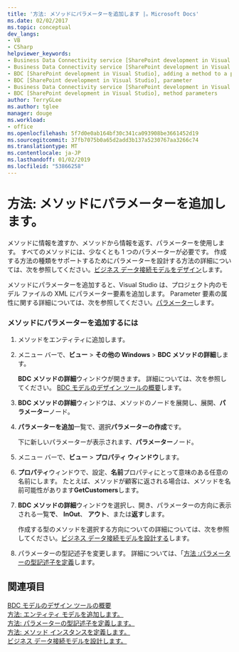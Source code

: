```yaml
---
title: '方法: メソッドにパラメーターを追加します |。Microsoft Docs'
ms.date: 02/02/2017
ms.topic: conceptual
dev_langs:
- VB
- CSharp
helpviewer_keywords:
- Business Data Connectivity service [SharePoint development in Visual Studio], adding a method to a parameter
- Business Data Connectivity service [SharePoint development in Visual Studio], parameter
- BDC [SharePoint development in Visual Studio], adding a method to a parameter
- BDC [SharePoint development in Visual Studio], parameter
- Business Data Connectivity service [SharePoint development in Visual Studio], method parameters
- BDC [SharePoint development in Visual Studio], method parameters
author: TerryGLee
ms.author: tglee
manager: douge
ms.workload:
- office
ms.openlocfilehash: 5f7d0e0ab164bf30c341ca093908be3661452d19
ms.sourcegitcommit: 37fb7075b0a65d2add3b137a5230767aa3266c74
ms.translationtype: MT
ms.contentlocale: ja-JP
ms.lasthandoff: 01/02/2019
ms.locfileid: "53866258"
---
```

# <a name="how-to-add-a-parameter-to-a-method"></a>方法: メソッドにパラメーターを追加します。
  メソッドに情報を渡すか、メソッドから情報を返す、パラメーターを使用します。 すべてのメソッドには、少なくとも 1 つのパラメーターが必要です。 作成する方法の種類をサポートするためにパラメーターを設計する方法の詳細については、次を参照してください。[ビジネス データ接続モデルをデザイン](../sharepoint/designing-a-business-data-connectivity-model.md)します。  
  
 メソッドにパラメーターを追加すると、Visual Studio は、プロジェクト内のモデル ファイルの XML にパラメーター要素を追加します。 Parameter 要素の属性に関する詳細については、次を参照してください。[パラメーター](http://go.microsoft.com/fwlink/?LinkId=169284)します。  
  
### <a name="to-add-a-parameter-to-a-method"></a>メソッドにパラメーターを追加するには  
  
1.  メソッドをエンティティに追加します。  
  
2.  メニュー バーで、**ビュー** > **その他の Windows** > **BDC メソッドの詳細**します。  
  
     **BDC メソッドの詳細**ウィンドウが開きます。 詳細については、次を参照してください。 [BDC モデルのデザイン ツールの概要](../sharepoint/bdc-model-design-tools-overview.md)します。  
  
3.  **BDC メソッドの詳細**ウィンドウは、メソッドのノードを展開し、展開、**パラメーター**ノード。  
  
4.  **パラメーターを追加**一覧で、選択**パラメーターの作成**です。  
  
     下に新しいパラメーターが表示されます、**パラメーター**ノード。  
  
5.  メニュー バーで、**ビュー** > **プロパティ ウィンドウ**します。  
  
6.  **プロパティ**ウィンドウで、設定、**名前**プロパティにとって意味のある任意の名前にします。 たとえば、メソッドが顧客に返される場合は、メソッドを名前可能性があります**GetCustomers**します。  
  
7.  **BDC メソッドの詳細**ウィンドウを選択し、開き、パラメーターの方向に表示される一覧**で**、 **InOut**、 **アウト**、または**返す**します。  
  
     作成する型のメソッドを選択する方向についての詳細については、次を参照してください。[ビジネス データ接続モデルを設計する](../sharepoint/designing-a-business-data-connectivity-model.md)します。  
  
8.  パラメーターの型記述子を変更します。 詳細については、「[方法 :パラメーターの型記述子を定義](../sharepoint/how-to-define-the-type-descriptor-of-a-parameter.md)します。  
  
## <a name="see-also"></a>関連項目
 [BDC モデルのデザイン ツールの概要](../sharepoint/bdc-model-design-tools-overview.md)   
 [方法: エンティティ モデルを追加します。](../sharepoint/how-to-add-an-entity-to-a-model.md)   
 [方法: パラメーターの型記述子を定義します。](../sharepoint/how-to-define-the-type-descriptor-of-a-parameter.md)   
 [方法: メソッド インスタンスを定義します。](../sharepoint/how-to-define-a-method-instance.md)   
 [ビジネス データ接続モデルを設計します。](../sharepoint/designing-a-business-data-connectivity-model.md)  
